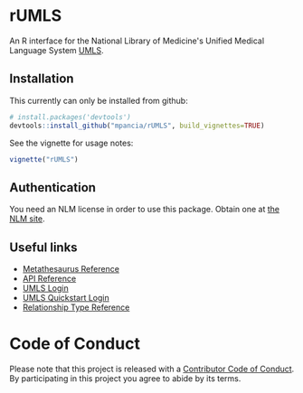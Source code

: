 # rUMLS

An R interface for the National Library of Medicine's Unified Medical Language System [UMLS](https://www.nlm.nih.gov/research/umls/).

## Installation

This currently can only be installed from github:

```R
# install.packages('devtools')
devtools::install_github("mpancia/rUMLS", build_vignettes=TRUE)
```

See the vignette for usage notes:
```R
vignette("rUMLS")
```

## Authentication

You need an NLM license in order to use this package. Obtain one at [the NLM site](https://uts.nlm.nih.gov/home.html#). 

## Useful links

* [Metathesaurus Reference](http://www.ncbi.nlm.nih.gov/books/NBK9684/)
* [API Reference](https://documentation.uts.nlm.nih.gov/rest/home.html)
* [UMLS Login](https://www.nlm.nih.gov/research/umls/)
* [UMLS Quickstart Login](https://www.nlm.nih.gov/research/umls/quickstart.html)
* [Relationship Type Reference](https://www.nlm.nih.gov/research/umls/knowledge_sources/metathesaurus/release/abbreviations.html)

# Code of Conduct 

Please note that this project is released with a [Contributor Code of Conduct](.github/CODE_OF_CONDUCT.md).
By participating in this project you agree to abide by its terms.
